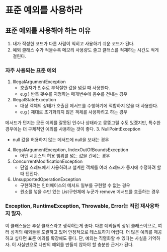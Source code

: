 # 표준 예외를 사용하라

## 표준 예외를 사용해야 하는 이유
1. 내가 작성한 코드가 다른 사람이 익히고 사용하기 쉬운 코드가 된다.
2. 예외 클래스 수가 적을수록 메모리 사용량도 줄고 클래스를 적재하는 시간도 적게 걸린다. 

### 자주 사용되는 표준 예외
1. IllegalArgumentException 
   - 호출자가 인수로 부적절한 값을 넘길 때 사용한다.
   - e.g ) 반복 횟수를 지정하는 매개변수에 음수를 건내는 경우 
2. IllegalStateException 
   - 대상 객체의 상태가 호출된 메서드를 수행하기에 적합하지 않을 때 사용한다.
   - e.g ) 제대로 초기화되지 않은 객체를 사용하려고 하는 경우

메서드가 던지는 모든 예외를 잘못된 인수나 상태라고 뭉뚱그릴 수도 있겠지만, 특수한 경우에는 더 구체적인 예외를 사용하는 것이 좋다. 
3. NullPointException 
   - null 값을 허용하지 않는 메서드에 null을 보내는 경우
4. IllegalArgumentException, IndexOutOfBoundsException
   - 어떤 시퀸스의 허용 범위를 넘는 값을 건네는 경우 
5. ConcurrentModificationException 
   - 단일 스레드에서 사용하려고 설계한 객체를 여러 스레드가 동시에 수정하려 할 때 던진다. 
6. UnsupportedOperationException
   - 구현하려는 인터페이스의 메서드 일부를 구현할 수 없는 경우
   - 원소를 넣을 수만 있는 List구현체에 누군가 remove 메서드를 호출하는 경우

### Exception, RuntimeException, Throwable, Error는 직접 재사용하지 말자.
이 클래스들은 추상 클래스라고 생각하는게 좋다. 다른 예외들의 상위 클래스이므로, 여러 성격의 예외들을 포괄하고 있어 안정적으로 테스트하기 어렵다. 
더 많은 예외를 제공하고 싶다면 표준 예외를 확장해도 좋다. 단, 예외는 직렬화할 수 있다는 사실을 기억하자. 이 사실만으로 나만의 예외를 만들지 않아야 할 충분한 근거가 된다. 
